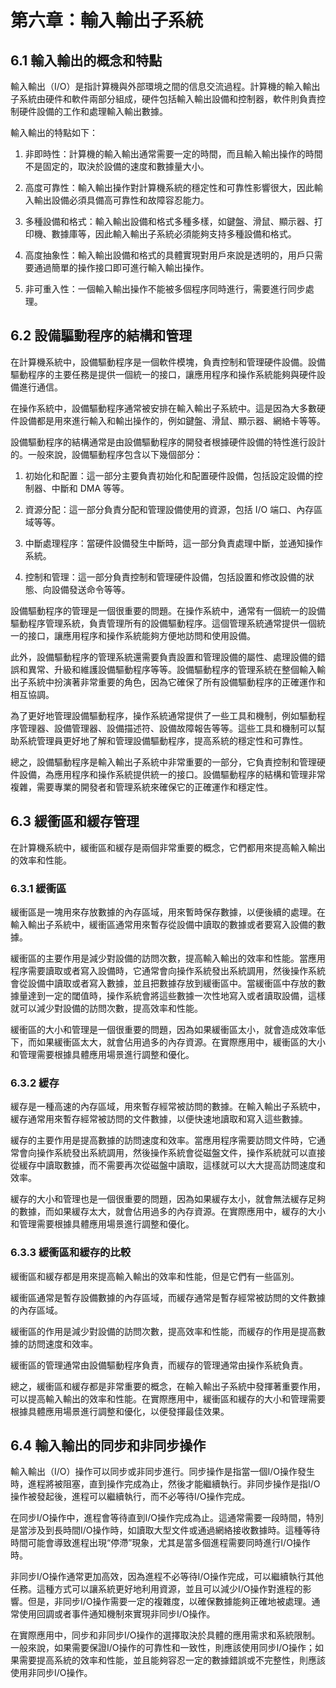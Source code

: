 # 第六章：輸入輸出子系統

## 6.1 輸入輸出的概念和特點

輸入輸出（I/O）是指計算機與外部環境之間的信息交流過程。計算機的輸入輸出子系統由硬件和軟件兩部分組成，硬件包括輸入輸出設備和控制器，軟件則負責控制硬件設備的工作和處理輸入輸出數據。

輸入輸出的特點如下：

1. 非即時性：計算機的輸入輸出通常需要一定的時間，而且輸入輸出操作的時間不是固定的，取決於設備的速度和數據量大小。

2. 高度可靠性：輸入輸出操作對計算機系統的穩定性和可靠性影響很大，因此輸入輸出設備必須具備高可靠性和故障容忍能力。

3. 多種設備和格式：輸入輸出設備和格式多種多樣，如鍵盤、滑鼠、顯示器、打印機、數據庫等，因此輸入輸出子系統必須能夠支持多種設備和格式。

4. 高度抽象性：輸入輸出設備和格式的具體實現對用戶來說是透明的，用戶只需要通過簡單的操作接口即可進行輸入輸出操作。

5. 非可重入性：一個輸入輸出操作不能被多個程序同時進行，需要進行同步處理。

## 6.2 設備驅動程序的結構和管理

在計算機系統中，設備驅動程序是一個軟件模塊，負責控制和管理硬件設備。設備驅動程序的主要任務是提供一個統一的接口，讓應用程序和操作系統能夠與硬件設備進行通信。

在操作系統中，設備驅動程序通常被安排在輸入輸出子系統中。這是因為大多數硬件設備都是用來進行輸入和輸出操作的，例如鍵盤、滑鼠、顯示器、網絡卡等等。

設備驅動程序的結構通常是由設備驅動程序的開發者根據硬件設備的特性進行設計的。一般來說，設備驅動程序包含以下幾個部分：

1. 初始化和配置：這一部分主要負責初始化和配置硬件設備，包括設定設備的控制器、中斷和 DMA 等等。

2. 資源分配：這一部分負責分配和管理設備使用的資源，包括 I/O 端口、內存區域等等。

3. 中斷處理程序：當硬件設備發生中斷時，這一部分負責處理中斷，並通知操作系統。

4. 控制和管理：這一部分負責控制和管理硬件設備，包括設置和修改設備的狀態、向設備發送命令等等。

設備驅動程序的管理是一個很重要的問題。在操作系統中，通常有一個統一的設備驅動程序管理系統，負責管理所有的設備驅動程序。這個管理系統通常提供一個統一的接口，讓應用程序和操作系統能夠方便地訪問和使用設備。

此外，設備驅動程序的管理系統還需要負責設置和管理設備的屬性、處理設備的錯誤和異常、升級和維護設備驅動程序等等。設備驅動程序的管理系統在整個輸入輸出子系統中扮演著非常重要的角色，因為它確保了所有設備驅動程序的正確運作和相互協調。

為了更好地管理設備驅動程序，操作系統通常提供了一些工具和機制，例如驅動程序管理器、設備管理器、設備描述符、設備故障報告等等。這些工具和機制可以幫助系統管理員更好地了解和管理設備驅動程序，提高系統的穩定性和可靠性。

總之，設備驅動程序是輸入輸出子系統中非常重要的一部分，它負責控制和管理硬件設備，為應用程序和操作系統提供統一的接口。設備驅動程序的結構和管理非常複雜，需要專業的開發者和管理系統來確保它的正確運作和穩定性。

## 6.3 緩衝區和緩存管理

在計算機系統中，緩衝區和緩存是兩個非常重要的概念，它們都用來提高輸入輸出的效率和性能。

### 6.3.1 緩衝區

緩衝區是一塊用來存放數據的內存區域，用來暫時保存數據，以便後續的處理。在輸入輸出子系統中，緩衝區通常用來暫存從設備中讀取的數據或者要寫入設備的數據。

緩衝區的主要作用是減少對設備的訪問次數，提高輸入輸出的效率和性能。當應用程序需要讀取或者寫入設備時，它通常會向操作系統發出系統調用，然後操作系統會從設備中讀取或者寫入數據，並且把數據存放到緩衝區中。當緩衝區中存放的數據量達到一定的閾值時，操作系統會將這些數據一次性地寫入或者讀取設備，這樣就可以減少對設備的訪問次數，提高效率和性能。

緩衝區的大小和管理是一個很重要的問題，因為如果緩衝區太小，就會造成效率低下，而如果緩衝區太大，就會佔用過多的內存資源。在實際應用中，緩衝區的大小和管理需要根據具體應用場景進行調整和優化。

### 6.3.2 緩存

緩存是一種高速的內存區域，用來暫存經常被訪問的數據。在輸入輸出子系統中，緩存通常用來暫存經常被訪問的文件數據，以便快速地讀取和寫入這些數據。

緩存的主要作用是提高數據的訪問速度和效率。當應用程序需要訪問文件時，它通常會向操作系統發出系統調用，然後操作系統會從磁盤文件，操作系統就可以直接從緩存中讀取數據，而不需要再次從磁盤中讀取，這樣就可以大大提高訪問速度和效率。

緩存的大小和管理也是一個很重要的問題，因為如果緩存太小，就會無法緩存足夠的數據，而如果緩存太大，就會佔用過多的內存資源。在實際應用中，緩存的大小和管理需要根據具體應用場景進行調整和優化。

### 6.3.3 緩衝區和緩存的比較

緩衝區和緩存都是用來提高輸入輸出的效率和性能，但是它們有一些區別。

緩衝區通常是暫存設備數據的內存區域，而緩存通常是暫存經常被訪問的文件數據的內存區域。

緩衝區的作用是減少對設備的訪問次數，提高效率和性能，而緩存的作用是提高數據的訪問速度和效率。

緩衝區的管理通常由設備驅動程序負責，而緩存的管理通常由操作系統負責。

總之，緩衝區和緩存都是非常重要的概念，在輸入輸出子系統中發揮著重要作用，可以提高輸入輸出的效率和性能。在實際應用中，緩衝區和緩存的大小和管理需要根據具體應用場景進行調整和優化，以便發揮最佳效果。

## 6.4 輸入輸出的同步和非同步操作

輸入輸出（I/O）操作可以同步或非同步進行。同步操作是指當一個I/O操作發生時，進程將被阻塞，直到操作完成為止，然後才能繼續執行。非同步操作是指I/O操作被發起後，進程可以繼續執行，而不必等待I/O操作完成。

在同步I/O操作中，進程會等待直到I/O操作完成為止。這通常需要一段時間，特別是當涉及到長時間I/O操作時，如讀取大型文件或通過網絡接收數據時。這種等待時間可能會導致進程出現“停滯”現象，尤其是當多個進程需要同時進行I/O操作時。

非同步I/O操作通常更加高效，因為進程不必等待I/O操作完成，可以繼續執行其他任務。這種方式可以讓系統更好地利用資源，並且可以減少I/O操作對進程的影響。但是，非同步I/O操作需要一定的複雜度，以確保數據能夠正確地被處理。通常使用回調或者事件通知機制來實現非同步I/O操作。

在實際應用中，同步和非同步I/O操作的選擇取決於具體的應用需求和系統限制。一般來說，如果需要保證I/O操作的可靠性和一致性，則應該使用同步I/O操作；如果需要提高系統的效率和性能，並且能夠容忍一定的數據錯誤或不完整性，則應該使用非同步I/O操作。